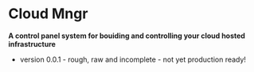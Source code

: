 Cloud Mngr
==============

**A control panel system for bouiding and controlling your cloud hosted infrastructure**

- version 0.0.1 - rough, raw and incomplete - not yet production ready!
